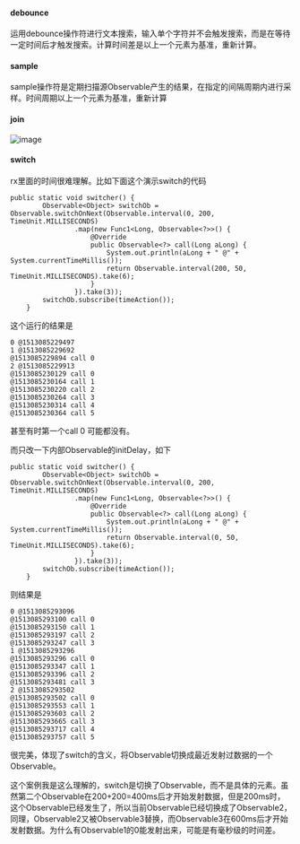#### debounce

运用debounce操作符进行文本搜索，输入单个字符并不会触发搜索，而是在等待一定时间后才触发搜索。计算时间差是以上一个元素为基准，重新计算。

#### sample

sample操作符是定期扫描源Observable产生的结果，在指定的间隔周期内进行采样。时间周期以上一个元素为基准，重新计算

#### join

![image](http://img.blog.csdn.net/20160613120620510)

#### switch

rx里面的时间很难理解。比如下面这个演示switch的代码
```
public static void switcher() {
        Observable<Object> switchOb = Observable.switchOnNext(Observable.interval(0, 200, TimeUnit.MILLISECONDS)
                .map(new Func1<Long, Observable<?>>() {
                    @Override
                    public Observable<?> call(Long aLong) {
                        System.out.println(aLong + " @" + System.currentTimeMillis());
                        return Observable.interval(200, 50, TimeUnit.MILLISECONDS).take(6);
                    }
                }).take(3));
        switchOb.subscribe(timeAction());
    }
```
这个运行的结果是

```
0 @1513085229497
1 @1513085229692
@1513085229894 call 0
2 @1513085229913
@1513085230129 call 0
@1513085230164 call 1
@1513085230220 call 2
@1513085230264 call 3
@1513085230314 call 4
@1513085230364 call 5
```
甚至有时第一个call 0 可能都没有。

而只改一下内部Observable的initDelay，如下

```
public static void switcher() {
        Observable<Object> switchOb = Observable.switchOnNext(Observable.interval(0, 200, TimeUnit.MILLISECONDS)
                .map(new Func1<Long, Observable<?>>() {
                    @Override
                    public Observable<?> call(Long aLong) {
                        System.out.println(aLong + " @" + System.currentTimeMillis());
                        return Observable.interval(0, 50, TimeUnit.MILLISECONDS).take(6);
                    }
                }).take(3));
        switchOb.subscribe(timeAction());
    }
```
则结果是

```
0 @1513085293096
@1513085293100 call 0
@1513085293150 call 1
@1513085293197 call 2
@1513085293247 call 3
1 @1513085293296
@1513085293296 call 0
@1513085293347 call 1
@1513085293396 call 2
@1513085293481 call 3
2 @1513085293502
@1513085293502 call 0
@1513085293553 call 1
@1513085293603 call 2
@1513085293665 call 3
@1513085293717 call 4
@1513085293757 call 5
```
很完美，体现了switch的含义，将Observable切换成最近发射过数据的一个Observable。

这个案例我是这么理解的，switch是切换了Observable，而不是具体的元素。虽然第二个Observable在200+200=400ms后才开始发射数据，但是200ms时，这个Observable已经发生了，所以当前Observable已经切换成了Observable2，同理，Observable2又被Observable3替换，而Observable3在600ms后才开始发射数据。为什么有Observable1的0能发射出来，可能是有毫秒级的时间差。